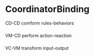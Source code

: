 # CoordinatorBinding

CD-CD comform rules-behaviors
###
VM-CD perform action-reaction
###
VC-VM transform input-output
